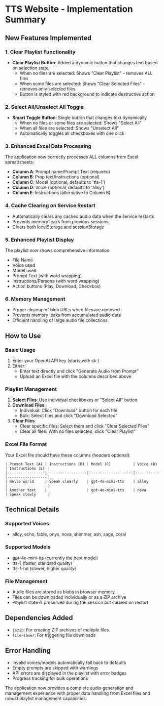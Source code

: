 # TTS Website - Implementation Summary

## New Features Implemented

### 1. Clear Playlist Functionality
- **Clear Playlist Button**: Added a dynamic button that changes text based on selection state
  - When no files are selected: Shows "Clear Playlist" - removes ALL files
  - When some files are selected: Shows "Clear Selected Files" - removes only selected files
  - Button is styled with red background to indicate destructive action

### 2. Select All/Unselect All Toggle
- **Smart Toggle Button**: Single button that changes text dynamically
  - When no files or some files are selected: Shows "Select All"
  - When all files are selected: Shows "Unselect All"
  - Automatically toggles all checkboxes with one click

### 3. Enhanced Excel Data Processing
The application now correctly processes ALL columns from Excel spreadsheets:
- **Column A**: Prompt name/Prompt Text (required)
- **Column B**: Prop text/Instructions (optional)
- **Column C**: Model (optional, defaults to 'tts-1')
- **Column D**: Voice (optional, defaults to 'alloy')
- **Column E**: Instructions (alternative to Column B)

### 4. Cache Clearing on Service Restart
- Automatically clears any cached audio data when the service restarts
- Prevents memory leaks from previous sessions
- Clears both localStorage and sessionStorage

### 5. Enhanced Playlist Display
The playlist now shows comprehensive information:
- File Name
- Voice used
- Model used
- Prompt Text (with word wrapping)
- Instructions/Persona (with word wrapping)
- Action buttons (Play, Download, Checkbox)

### 6. Memory Management
- Proper cleanup of blob URLs when files are removed
- Prevents memory leaks from accumulated audio data
- Efficient handling of large audio file collections

## How to Use

### Basic Usage
1. Enter your OpenAI API key (starts with sk-)
2. Either:
   - Enter text directly and click "Generate Audio from Prompt"
   - Upload an Excel file with the columns described above

### Playlist Management
1. **Select Files**: Use individual checkboxes or "Select All" button
2. **Download Files**: 
   - Individual: Click "Download" button for each file
   - Bulk: Select files and click "Download Selected"
3. **Clear Files**:
   - Clear specific files: Select them and click "Clear Selected Files"
   - Clear all files: With no files selected, click "Clear Playlist"

### Excel File Format
Your Excel file should have these columns (headers optional):
```
| Prompt Text (A) | Instructions (B) | Model (C)          | Voice (D) | Instructions (E) |
|-----------------|------------------|--------------------|-----------|------------------|
| Hello world     | Speak clearly    | gpt-4o-mini-tts    | alloy     |                  |
| Another text    |                  | gpt-4o-mini-tts    | nova      | Speak slowly     |
```

## Technical Details

### Supported Voices
- alloy, echo, fable, onyx, nova, shimmer, ash, sage, coral

### Supported Models
- gpt-4o-mini-tts (currently the best model)
- tts-1 (faster, standard quality)
- tts-1-hd (slower, higher quality)


### File Management
- Audio files are stored as blobs in browser memory
- Files can be downloaded individually or as a ZIP archive
- Playlist state is preserved during the session but cleared on restart

## Dependencies Added
- `jszip`: For creating ZIP archives of multiple files
- `file-saver`: For triggering file downloads

## Error Handling
- Invalid voices/models automatically fall back to defaults
- Empty prompts are skipped with warnings
- API errors are displayed in the playlist with error badges
- Progress tracking for bulk operations

The application now provides a complete audio generation and management experience with proper data handling from Excel files and robust playlist management capabilities.
